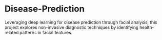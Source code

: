 # Disease-Prediction
Leveraging deep learning for disease prediction through facial analysis, this project explores non-invasive diagnostic techniques by identifying health-related patterns in facial features.
